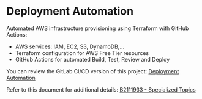 # Deployment Automation

Automated AWS infrastructure provisioning using Terraform with GitHub Actions:  
* AWS services: IAM, EC2, S3, DynamoDB,...
* Terraform configuration for AWS Free Tier resources
* GitHub Actions for automated Build, Test, Review and Deploy

You can review the GitLab CI/CD version of this project: [Deployment Automation](https://gitlab.com/LamSut/deployment-automation)  

Refer to this document for additional details: [B2111933 - Specialized Topics](https://github.com/LamSut/Deployment-Automation/blob/main/B2111933%20-%20Specialized%20Topics.pdf)
